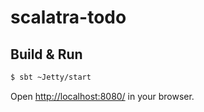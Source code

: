 # scalatra-todo #

## Build & Run ##

```sh
$ sbt ~Jetty/start
```

Open [http://localhost:8080/](http://localhost:8080/) in your browser.
